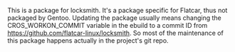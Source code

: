 This is a package for locksmith. It's a package specific for Flatcar,
thus not packaged by Gentoo. Updating the package usually means
changing the CROS_WORKON_COMMIT variable in the ebuild to a commit ID
from https://github.com/flatcar-linux/locksmith. So most of the
maintenance of this package happens actually in the project's git
repo.
